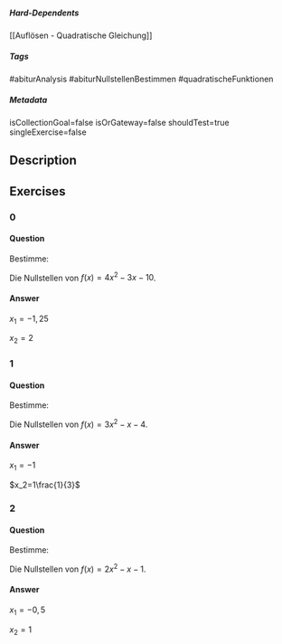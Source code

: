 ##### Hard-Dependents 
[[Auflösen - Quadratische Gleichung]]
##### Tags 
#abiturAnalysis
#abiturNullstellenBestimmen
#quadratischeFunktionen
##### Metadata 
isCollectionGoal=false
isOrGateway=false
shouldTest=true
singleExercise=false
## Description 
 
## Exercises 
### 0 
#### Question 
Bestimme:

Die Nullstellen von $f(x)=4x^2-3x-10$.
#### Answer 
$x_1=-1,25$

$x_2=2$
### 1 
#### Question 
Bestimme:

Die Nullstellen von $f(x)=3x^2-x-4$.
#### Answer 
$x_1=-1$

$x_2=1\frac{1}{3}$
### 2 
#### Question 
Bestimme:

Die Nullstellen von $f(x)=2x^2-x-1$.
#### Answer 
$x_1=-0,5$

$x_2=1$
